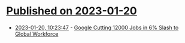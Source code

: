 # [Published on 2023-01-20](index.md)

* [2023-01-20, 10:23:47](https://news.ycombinator.com/item?id=34451069) - [Google Cutting 12000 Jobs in 6% Slash to Global Workforce](https://www.bloomberg.com/news/articles/2023-01-20/google-cutting-12-000-jobs-in-6-slash-to-global-workforce)
